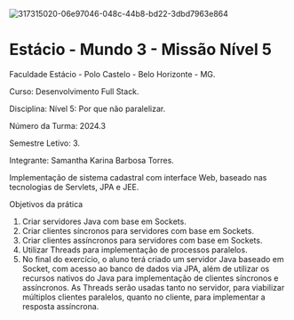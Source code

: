 ![317315020-06e97046-048c-44b8-bd22-3dbd7963e864](https://github.com/user-attachments/assets/6e5187c2-2e23-4c17-bb47-f790958b7d84)


<h1>Estácio - Mundo 3 - Missão Nível 5</h1>



Faculdade Estácio - Polo Castelo - Belo Horizonte - MG.
 
Curso: Desenvolvimento Full Stack.
 
Disciplina: Nível 5: Por que não paralelizar.
 
Número da Turma: 2024.3
 
Semestre Letivo: 3.

Integrante: Samantha Karina Barbosa Torres.




Implementação de sistema cadastral com interface Web, baseado nas tecnologias de Servlets, JPA e JEE.

Objetivos da prática
1.	Criar servidores Java com base em Sockets.
2.	Criar clientes síncronos para servidores com base em Sockets.
3.	Criar clientes assíncronos para servidores com base em Sockets.
4.	Utilizar Threads para implementação de processos paralelos.
5.	No final do exercício, o aluno terá criado um servidor Java baseado em Socket, com acesso ao banco de dados via JPA, além de utilizar os recursos nativos do Java para implementação de clientes síncronos e assíncronos. As Threads serão usadas tanto no servidor, para viabilizar múltiplos clientes paralelos, quanto no cliente, para implementar a resposta assíncrona.


